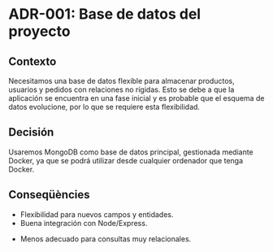 # ADR-001: Base de datos del proyecto

## Contexto
Necesitamos una base de datos flexible para almacenar productos, usuarios y pedidos con relaciones no rígidas. Esto se debe a que la aplicación se encuentra en una fase inicial y es probable que el esquema de datos evolucione, por lo que se requiere esta flexibilidad.

## Decisión
Usaremos MongoDB como base de datos principal, gestionada mediante Docker, ya que se podrá utilizar desde cualquier ordenador que tenga Docker.

## Conseqüències
+ Flexibilidad para nuevos campos y entidades.
+ Buena integración con Node/Express.
- Menos adecuado para consultas muy relacionales.
